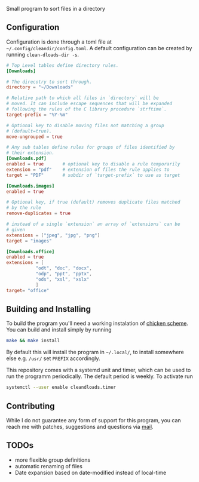 Small program to sort files in a directory

## Configuration

Configuration is done through a toml file at `~/.config/cleandir/config.toml`. A
default configuration can be created by running `clean-dloads-dir -s`.

```toml
# Top Level tables define directory rules.
[Downloads]

# The direcotry to sort through.
directory = "~/Downloads"

# Relative path to which all files in `directory` will be
# moved. It can include escape sequences that will be expanded
# following the rules of the C library procedure `strftime`.
target-prefix = "%Y-%m"

# Optional key to disable moving files not matching a group
# (default=true).
move-ungrouped = true

# Any sub tables define rules for groups of files identified by
# their extension.
[Downloads.pdf]
enabled = true       # optional key to disable a rule temporarily
extension = "pdf"    # extension of files the rule applies to
target = "PDF"       # subdir of `target-prefix` to use as target

[Downloads.images]
enabled = true

# Optional key, if true (default) removes duplicate files matched
# by the rule
remove-duplicates = true

# instead of a single `extension` an array of `extensions` can be
# given
extensions = ["jpeg", "jpg", "png"]
target = "images"

[Downloads.office]
enabled = true
extensions = [
           "odt", "doc", "docx",
           "odp", "ppt", "pptx",
           "ods", "xsl", "xslx"
           ]
target= "office"
```

## Building and Installing

To build the program you'll need a working instalation of [chicken
scheme](https://call-cc.org/). You can build and install simply by running

```bash
make && make install
```

By default this will install the program in `~/.local/`, to install somewhere
else e.g. `/usr/` set `PREFIX` accordingly.

This repository comes with a systemd unit and timer, which can be used to run
the programm periodically. The default period is weekly. To activate run

```bash
systemctl --user enable cleandloads.timer
```

## Contributing

While I do not guarantee any form of support for this program, you can reach me
with patches, suggestions and questions via [mail](mailto:lou+git@repetitions.de).

## TODOs

- more flexible group definitions
- automatic renaming of files
- Date expansion based on date-modified instead of local-time
